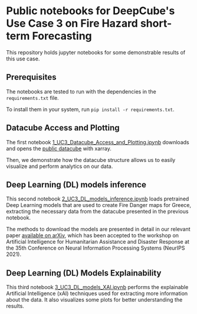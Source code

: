 # Public notebooks for DeepCube's Use Case 3 on Fire Hazard short-term Forecasting

This repository holds jupyter notebooks for some demonstrable results of this use case.

## Prerequisites

The notebooks are tested to run with the dependencies in the `requirements.txt` file.

To install them in your system, run `pip install -r requirements.txt`.

## Datacube Access and Plotting

The first notebook [1_UC3_Datacube_Access_and_Plotting.ipynb](1_UC3_Datacube_Access_and_Plotting.ipynb) downloads and opens the [public datacube](https://zenodo.org/record/4943354) with xarray.

Then, we demonstrate how the datacube structure allows us to easily visualize and perform analytics on our data.

## Deep Learning (DL) models inference

This second notebook [2_UC3_DL_models_inference.ipynb](2_UC3_DL_models_inference.ipynb) loads pretrained Deep Learning models that are used to create Fire Danger maps for Greece, extracting the necessary data from the datacube presented in the previous notebook. 


The methods to download the models are presented in detail in our relevant paper [available on arXiv](https://arxiv.org/abs/2111.02736), which has been accepted to the workshop on Artificial Intelligence for Humanitarian Assistance and Disaster Response at the 35th Conference on Neural Information Processing Systems (NeurIPS 2021).

## Deep Learning (DL) Models Explainability

This third notebook [3_UC3_DL_models_XAI.ipynb](3_UC3_DL_models_XAI.ipynb) performs the explainable Artificial Intelligence (xAI) techniques used for extracting more information about the data. It also visualizes some plots for better understanding the results.



